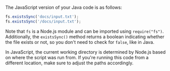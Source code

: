 The JavaScript version of your Java code is as follows:

```JavaScript
fs.existsSync('docs/input.txt');
fs.existsSync('/docs/input.txt');
```

Note that `fs` is a Node.js module and can be imported using `require("fs")`. Additionally, the `existsSync()` method returns a boolean indicating whether the file exists or not, so you don't need to check for `false`, like in Java.

In JavaScript, the current working directory is determined by Node.js based on where the script was run from. If you're running this code from a different location, make sure to adjust the paths accordingly.
